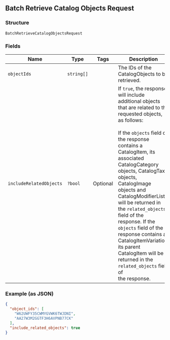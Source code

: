 ## Batch Retrieve Catalog Objects Request

### Structure

`BatchRetrieveCatalogObjectsRequest`

### Fields

| Name | Type | Tags | Description |
|  --- | --- | --- | --- |
| `objectIds` | `string[]` |  | The IDs of the CatalogObjects to be retrieved. |
| `includeRelatedObjects` | `?bool` | Optional | If `true`, the response will include additional objects that are related to the<br>requested objects, as follows:<br><br>If the `objects` field of the response contains a CatalogItem, its associated<br>CatalogCategory objects, CatalogTax objects, CatalogImage objects and<br>CatalogModifierLists will be returned in the `related_objects` field of the<br>response. If the `objects` field of the response contains a CatalogItemVariation,<br>its parent CatalogItem will be returned in the `related_objects` field of<br>the response. |

### Example (as JSON)

```json
{
  "object_ids": [
    "W62UWFY35CWMYGVWK6TWJDNI",
    "AA27W3M2GGTF3H6AVPNB77CK"
  ],
  "include_related_objects": true
}
```

